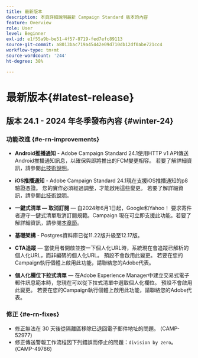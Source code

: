 ```yaml
---
title: 最新版本
description: 本頁詳細說明最新 Campaign Standard 版本的內容
feature: Overview
role: User
level: Beginner
exl-id: e1f55a9b-be51-4f57-8719-fed7efc89113
source-git-commit: a8013bac719a45442e09d710db12df0abe721cc4
workflow-type: tm+mt
source-wordcount: '244'
ht-degree: 38%

---
```



# 最新版本{#latest-release}

<!--
![Control Panel](assets/do-not-localize/cp-icon.png) **New Control Panel release**. [Learn more](https://experienceleague.adobe.com/docs/control-panel/using/release-notes.html){target="_blank"}.-->

## 版本 24.1 - 2024 年冬季發布內容 {#winter-24}

### 功能改進 {#e-rn-improvements}

* **Android推播通知** - Adobe Campaign Standard 24.1使用HTTP v1 API傳送Android推播通知訊息，以確保與即將推出的FCM變更相容。 若要了解詳細資訊，請參閱[此技術說明](../../administration/using/push-technote.md)。

* **iOS推播通知** - Adobe Campaign Standard 24.1現在支援iOS推播通知的p8驗證憑證。 您的實作必須經過調整，才能啟用這些變更。 若要了解詳細資訊，請參閱[此技術說明](../../administration/using/push-technote.md)。

* **一鍵式清單 — 取消訂閱**  — 自2024年6月1日起，Google和Yahoo！ 要求寄件者遵守一鍵式清單取消訂閱規範。Campaign 現在可立即支援此功能。若要了解詳細資訊，請參閱[本章節](../../administration/using/configuring-email-channel.md#list-of-email-smtp-parameters)。

* **基礎架構** - Postgres資料庫已從11.22版升級至12.17版。

* **CTA追蹤**  — 當使用者開啟並按一下個人化URL時，系統現在會追蹤已解析的個人化URL，而非編碼的個人化URL。 預設不會啟用此變更。 若要在您的Campaign執行個體上啟用此功能，請聯絡您的Adobe代表。

* **個人化欄位下拉式清單**  — 在Adobe Experience Manager中建立交易式電子郵件訊息範本時，您現在可以從下拉式清單中選取個人化欄位。 預設不會啟用此變更。 若要在您的Campaign執行個體上啟用此功能，請聯絡您的Adobe代表。

### 修正 {#e-rn-fixes}

* 修正無法在 30 天後從隔離區移除已退回電子郵件地址的問題。 (CAMP-52977)
* 修正傳送警報工作流程因下列錯誤而停止的問題：`division by zero`。(CAMP-49786)

